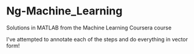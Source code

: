# Ng-Machine_Learning
Solutions in MATLAB from the Machine Learning Coursera course

I've attempted to annotate each of the steps and do everything in vector form!
